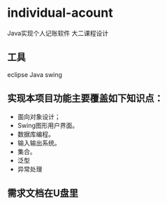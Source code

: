 # individual-acount
Java实现个人记账软件
大二课程设计
## 工具
eclipse Java swing
## 实现本项目功能主要覆盖如下知识点：
* 面向对象设计；
* Swing图形用户界面。
* 数据库编程。
* 输入输出系统。
* 集合。
* 泛型
* 异常处理
## 需求文档在U盘里
